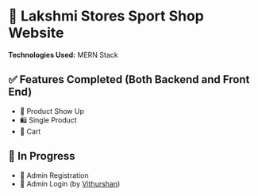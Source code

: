 # 🏪 Lakshmi Stores Sport Shop Website

**Technologies Used:** MERN Stack

## ✅ Features Completed (Both Backend and Front End)
- 🛒 Product Show Up
- 🛍️ Single Product
- 🧺 Cart

## 🚧 In Progress
- 📝 Admin Registration
- 🔐 Admin Login (by [Vithurshan](https://github.com/Vithu302001))
